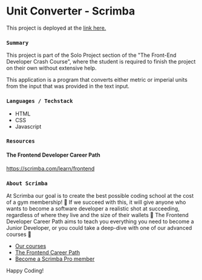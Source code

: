 # Unit Converter - Scrimba

This project is deployed at the [link here.](https://takuyadev.github.io/unit-converter-scrimba/)

### `Summary`

This project is part of the Solo Project section of the "The Front-End Developer Crash Course", where the student is required to finish the project on their own without extensive help.

This application is a program that converts either metric or imperial units from the input that was provided in the text input.

### `Languages / Techstack`

- HTML
- CSS
- Javascript

### `Resources`

#### The Frontend Developer Career Path

https://scrimba.com/learn/frontend

### `About Scrimba`

At Scrimba our goal is to create the best possible coding school at the cost of a gym membership! 💜
If we succeed with this, it will give anyone who wants to become a software developer a realistic shot at succeeding, regardless of where they live and the size of their wallets 🎉
The Frontend Developer Career Path aims to teach you everything you need to become a Junior Developer, or you could take a deep-dive with one of our advanced courses 🚀

- [Our courses](https://scrimba.com/allcourses)
- [The Frontend Career Path](https://scrimba.com/learn/frontend)
- [Become a Scrimba Pro member](https://scrimba.com/pricing)

Happy Coding!
